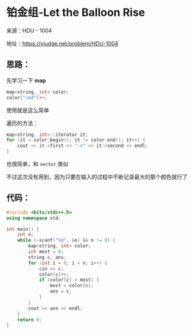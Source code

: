 # 铂金组-Let the Balloon Rise

来源：HDU - 1004

地址：https://vjudge.net/problem/HDU-1004

## 思路：

先学习一下 **map**

```cpp
map<string, int> color;
color["red"]++;
```

使用就是这么简单

遍历的方法：

```cpp
map<string, int>::iterator it;
for (it = color.begin(); it != color.end(); it++) {
    cout << it->first << "->" << it->second << endl;
}
```

也很简单，和 `vector` 类似

不过这次没有用到，因为只要在输入的过程中不断记录最大的那个颜色就行了

## 代码：

```cpp
#include <bits/stdc++.h>
using namespace std;

int main() {
    int n;
    while (~scanf("%d", &n) && n != 0) {
        map<string, int> color;
        int most = 0;
        string c, ans;
        for (int i = 0; i < n; i++) {
            cin >> c;
            color[c]++;
            if (color[c] > most) {
                most = color[c];
                ans = c;
            }
        }
        cout << ans << endl;
    }
    return 0;
}
```